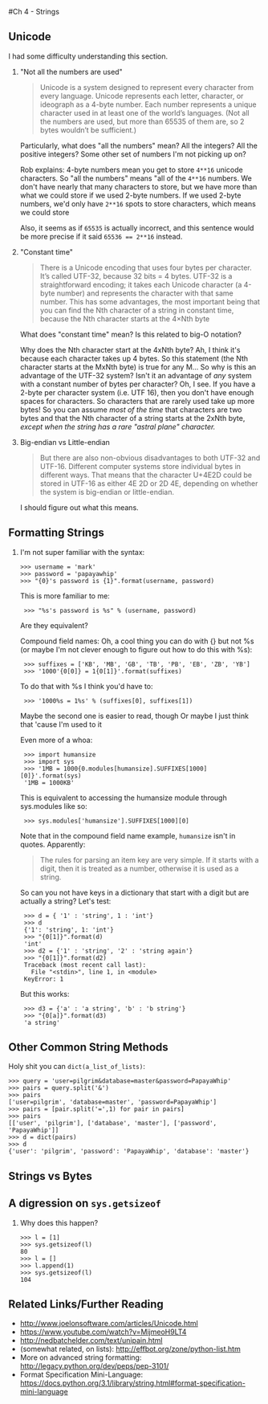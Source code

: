 #Ch 4 - Strings

## Unicode

I had some difficulty understanding this section.

1. "Not all the numbers are used"
    > Unicode is a system designed to represent every character from every language. Unicode represents each letter, character, or ideograph as a 4-byte number. Each number represents a unique character used in at least one of the world’s languages. (Not all the numbers are used, but more than 65535 of them are, so 2 bytes wouldn’t be sufficient.)

    Particularly, what does "all the numbers" mean? All the integers? All the positive integers? Some other set of numbers I'm not picking up on?

    Rob explains: 4-byte numbers mean you get to store `4**16` unicode characters. So "all the numbers" means "all of the `4**16` numbers. We don't have nearly that many characters to store, but we have more than what we could store if we used 2-byte numbers. If we used 2-byte numbers, we'd only have `2**16` spots to store characters, which means we could store 

    Also, it seems as if `65535` is actually incorrect, and this sentence would be more precise if it said `65536 == 2**16` instead.

2. "Constant time"

    > There is a Unicode encoding that uses four bytes per character. It’s called UTF-32, because 32 bits = 4 bytes. UTF-32 is a straightforward encoding; it takes each Unicode character (a 4-byte number) and represents the character with that same number. This has some advantages, the most important being that you can find the Nth character of a string in constant time, because the Nth character starts at the 4×Nth byte

    What does "constant time" mean? Is this related to big-O notation?

    Why does the Nth character start at the 4xNth byte? Ah, I think it's because each character takes up 4 bytes. So this statement (the Nth character starts at the MxNth byte) is true for any M... So why is this an advantage of the UTF-32 system? Isn't it an advantage of *any* system with a constant number of bytes per character?
    Oh, I see. If you have a 2-byte per character system (i.e. UTF 16), then you don't have enough spaces for characters. So characters that are rarely used take up more bytes! So you can assume *most of the time* that characters are two bytes and that the Nth character of a string starts at the 2xNth byte, *except when the string has a rare "astral plane" character.*

3. Big-endian vs Little-endian
    
    > But there are also non-obvious disadvantages to both UTF-32 and UTF-16. Different computer systems store individual bytes in different ways. That means that the character U+4E2D could be stored in UTF-16 as either 4E 2D or 2D 4E, depending on whether the system is big-endian or little-endian.

    I should figure out what this means.

## Formatting Strings

1. I'm not super familiar with the syntax:

    ```
    >>> username = 'mark'
    >>> password = 'papayawhip'
    >>> "{0}'s password is {1}".format(username, password)
    ```

    This is more familiar to me:

        >>> "%s's password is %s" % (username, password)


    Are they equivalent?

    Compound field names: Oh, a cool thing you can do with {} but not %s (or maybe I'm not clever enough to figure out how to do this with %s):

        >>> suffixes = ['KB', 'MB', 'GB', 'TB', 'PB', 'EB', 'ZB', 'YB']
        >>> '1000'{0[0]} = 1{0[1]}'.format(suffixes)

    To do that with %s I think you'd have to:

        >>> '1000%s = 1%s' % (suffixes[0], suffixes[1])

    Maybe the second one is easier to read, though
    Or maybe I just think that 'cause I'm used to it

    Even more of a whoa:

        >>> import humansize
        >>> import sys
        >>> '1MB = 1000{0.modules[humansize].SUFFIXES[1000][0]}'.format(sys)
        '1MB = 1000KB'

    This is equivalent to accessing the humansize module through sys.modules like so:

        >>> sys.modules['humansize'].SUFFIXES[1000][0]

    Note that in the compound field name example, `humansize` isn't in quotes. Apparently:

    > The rules for parsing an item key are very simple. If it starts with a digit, then it is treated as a number, otherwise it is used as a string.

    So can you not have keys in a dictionary that start with a digit but are actually a string? Let's test:

        >>> d = { '1' : 'string', 1 : 'int'}
        >>> d
        {'1': 'string', 1: 'int'}
        >>> "{0[1]}".format(d) 
        'int'
        >>> d2 = {'1' : 'string', '2' : 'string again'}
        >>> "{0[1]}".format(d2)
        Traceback (most recent call last):
          File "<stdin>", line 1, in <module>
        KeyError: 1

    But this works:

        >>> d3 = {'a' : 'a string', 'b' : 'b string'}
        >>> "{0[a]}".format(d3)
        'a string'

## Other Common String Methods

Holy shit you can `dict(a_list_of_lists)`:
    
    >>> query = 'user=pilgrim&database=master&password=PapayaWhip'
    >>> pairs = query.split('&')
    >>> pairs
    ['user=pilgrim', 'database=master', 'password=PapayaWhip']
    >>> pairs = [pair.split('=',1) for pair in pairs]
    >>> pairs
    [['user', 'pilgrim'], ['database', 'master'], ['password', 'PapayaWhip']]
    >>> d = dict(pairs)
    >>> d
    {'user': 'pilgrim', 'password': 'PapayaWhip', 'database': 'master'}    

## Strings vs Bytes


## A digression on `sys.getsizeof`

1. Why does this happen?

    ```
    >>> l = [1]
    >>> sys.getsizeof(l)
    80
    >>> l = []
    >>> l.append(1)
    >>> sys.getsizeof(l)
    104
    ```

## Related Links/Further Reading

* http://www.joelonsoftware.com/articles/Unicode.html
* https://www.youtube.com/watch?v=MijmeoH9LT4
* http://nedbatchelder.com/text/unipain.html
* (somewhat related, on lists): http://effbot.org/zone/python-list.htm
* More on advanced string formatting: http://legacy.python.org/dev/peps/pep-3101/
* Format Specification Mini-Language: https://docs.python.org/3.1/library/string.html#format-specification-mini-language
